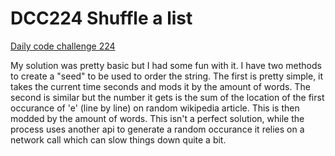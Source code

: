 # DCC224 Shuffle a list

[Daily code challenge 224](https://www.reddit.com/r/dailyprogrammer/comments/3e0hmh/20150720_challenge_224_easy_shuffling_a_list/)

My solution was pretty basic but I had some fun with it. I have two methods to create a "seed" to be used to order the string. The first is pretty simple, it takes the current time seconds and mods it by the amount of words. The second is similar but the number it gets is the sum of the location of the first occurance of 'e' (line by line) on random wikipedia article. This is then modded by the amount of words. This isn't a perfect solution, while the process uses another api to generate a random occurance it relies on a network call which can slow things down quite a bit.
